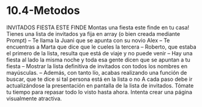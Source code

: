 # 10.4-Metodos
 
INVITADOS FIESTA ESTE FINDE
Montas una fiesta este finde en tu casa!
Tienes una lista de invitados ya fija en array (o bien creada mediante Prompt)
– Te llama la Juani que se apunta con su novio Alex
– Te encuentras a Marta que dice que le cueles la tercera
– Roberto, que estaba el primero de la lista, resulta que está de viaje y no puede venir
– Hay una fiesta al lado la misma noche y toda esa gente dicen que se apuntan a tu fiesta
– Mostrar la lista definitiva de invitados con todos los nombres en mayúsculas.
– Además, con tanto lío, acabas realizando una función de buscar, que te dice si tal persona está en la lista o
no
A cada paso debe ir actualizándose la presentación en pantalla de la lista de invitados. Tómate tu tiempo para repasar todo lo visto hasta ahora. Intenta crear una página visualmente atractiva.